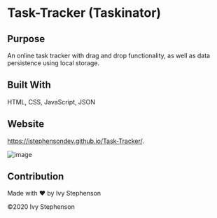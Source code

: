 # Task-Tracker (Taskinator)

## Purpose 

An online task tracker with drag and drop functionality, as well as data persistence using local storage.

## Built With

HTML, CSS, JavaScript, JSON

## Website

https://istephensondev.github.io/Task-Tracker/.

![image](https://user-images.githubusercontent.com/74675624/112574943-56d3f980-8dbd-11eb-97c7-b2c4b81a59b7.png)

## Contribution
Made with ❤️ by Ivy Stephenson

©️2020 Ivy Stephenson
